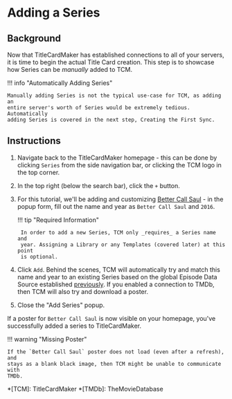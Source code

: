 # Adding a Series
## Background

Now that TitleCardMaker has established connections to all of your servers, it
is time to begin the actual Title Card creation. This step is to showcase how
Series can be _manually_ added to TCM. 

!!! info "Automatically Adding Series"

    Manually adding Series is not the typical use-case for TCM, as adding an
    entire server's worth of Series would be extremely tedious. Automatically
    adding Series is covered in the next step, Creating the First Sync.

## Instructions

1. Navigate back to the TitleCardMaker homepage - this can be done by clicking
`Series` from the side navigation bar, or clicking the TCM logo in the top
corner.
2. In the top right (below the search bar), click the `+` button.
3. For this tutorial, we'll be adding and customizing [Better Call Saul]() - in
the popup form, fill out the name and year as `Better Call Saul` and `2016`.

    !!! tip "Required Information"

        In order to add a new Series, TCM only _requires_ a Series name and
        year. Assigning a Library or any Templates (covered later) at this point
        is optional.

4. Click `Add`. Behind the scenes, TCM will automatically try and match this
name and year to an existing Series based on the global Episode Data Source
established [previously](./settings.md). If you enabled a connection to TMDb,
then TCM will also try and download a poster.
5. Close the "Add Series" popup.

If a poster for `Better Call Saul` is now visible on your homepage, you've
successfully added a series to TitleCardMaker.

!!! warning "Missing Poster"

    If the `Better Call Saul` poster does not load (even after a refresh), and
    stays as a blank black image, then TCM might be unable to communicate with
    TMDb.

*[TCM]: TitleCardMaker
*[TMDb]: TheMovieDatabase